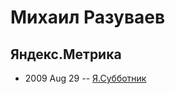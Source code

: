 # Михаил Разуваев

## Яндекс.Метрика
- 2009 Aug 29 -- [Я.Субботник](https://events.yandex.ru/lib/talks/741/)    
